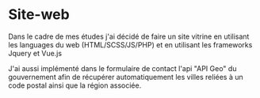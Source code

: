 # Site-web

Dans le cadre de mes études j'ai décidé de faire un site vitrine en utilisant les languages du web (HTML/SCSS/JS/PHP) et en utilisant les frameworks Jquery et Vue.js


J'ai aussi implémenté dans le formulaire de contact l'api "API Geo" du gouvernement afin de récupérer automatiquement les villes reliées à un code postal ainsi que la région associée.
